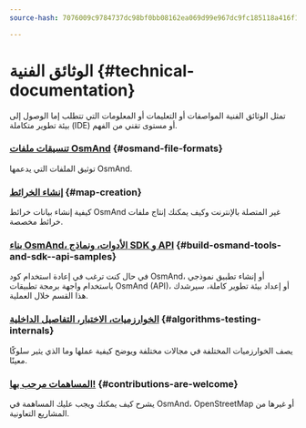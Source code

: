 ```yaml
---
source-hash: 7076009c9784737dc98bf0bb08162ea069d99e967dc9fc185118a416f1b22aa5

---
```

# الوثائق الفنية {#technical-documentation}

تمثل الوثائق الفنية المواصفات أو التعليمات أو المعلومات التي تتطلب إما الوصول إلى بيئة تطوير متكاملة (IDE) أو مستوى تقني من الفهم.

### [تنسيقات ملفات OsmAnd](./osmand-file-formats/index.md) {#osmand-file-formats}

توثيق الملفات التي يدعمها OsmAnd.

### [إنشاء الخرائط](./map-creation/index.md) {#map-creation}

كيفية إنشاء بيانات خرائط OsmAnd غير المتصلة بالإنترنت وكيف يمكنك إنتاج ملفات خرائط مخصصة.

### [بناء OsmAnd، الأدوات، ونماذج SDK و API](./build-osmand/index.md) {#build-osmand-tools-and-sdk--api-samples}

في حال كنت ترغب في إعادة استخدام كود OsmAnd، أو إنشاء تطبيق نموذجي باستخدام واجهة برمجة تطبيقات OsmAnd (API)، أو إعداد بيئة تطوير كاملة، سيرشدك هذا القسم خلال العملية.

### [الخوارزميات، الاختبار، التفاصيل الداخلية](./algorithms/index.md) {#algorithms-testing-internals}

يصف الخوارزميات المختلفة في مجالات مختلفة ويوضح كيفية عملها وما الذي يثير سلوكًا معينًا.

### [المساهمات مرحب بها!](./contributions/index.md) {#contributions-are-welcome}

يشرح كيف يمكنك ويجب عليك المساهمة في OsmAnd، OpenStreetMap أو غيرها من المشاريع التعاونية.